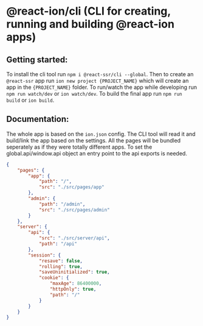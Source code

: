 # @react-ion/cli (CLI for creating, running and building @react-ion apps)

## Getting started:
To install the cli tool run `npm i @react-ssr/cli --global`.
Then to create an `@react-ssr` app run `ion new project {PROJECT_NAME}` which will create an app in the `{PROJECT_NAME}` folder.
To run/watch the app while developing run `npm run watch/dev` or `ion watch/dev`.
To build the final app run `npm run build` or `ion build`.

## Documentation:
The whole app is based on the `ion.json` config. The CLI tool will read it and build/link the app based on the settings.
All the pages will be bundled seperately as if they were totally different apps.
To set the global.api/window.api object an entry point to the api exports is needed.
```json
{
	"pages": {
		"app": {
			"path": "/",
			"src": "./src/pages/app"
		},
		"admin": {
			"path": "/admin",
			"src": "./src/pages/admin"
		}
	},
	"server": {
		"api": {
			"src": "./src/server/api",
			"path": "/api"
		},
		"session": {
			"resave": false,
			"rolling": true,
  			"saveUninitialized": true,
  			"cookie": {
				"maxAge": 86400000,
				"httpOnly": true,
				"path": "/"
			}
		}
	}
}
``````
